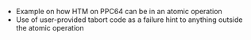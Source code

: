 - Example on how HTM on PPC64 can be in an atomic operation
- Use of user-provided tabort code as a failure hint to anything outside the atomic operation
